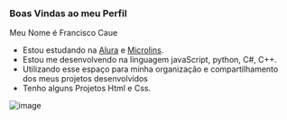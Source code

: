 ### Boas Vindas ao meu Perfil

Meu Nome é Francisco Caue

- Estou estudando na [Alura](https://www.alura.com.br) e [Microlins](https://www.microlins.com.br/). 
- Estou me desenvolvendo na linguagem javaScript, python, C#, C++.
- Utilizando esse espaço para minha organização e compartilhamento dos meus projetos desenvolvidos
- Tenho alguns Projetos Html e Css.


![image](https://github.com/user-attachments/assets/ebee55c9-eaee-4813-9d4a-c531678fe00d)
